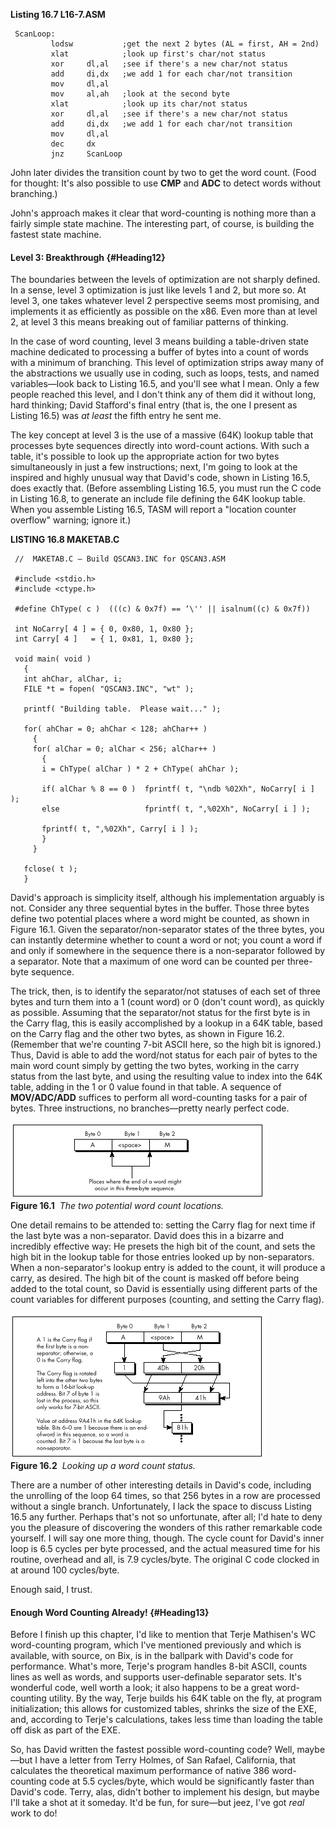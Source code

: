 **Listing 16.7 L16-7.ASM**

     ScanLoop:
             lodsw           ;get the next 2 bytes (AL = first, AH = 2nd)
             xlat            ;look up first's char/not status
             xor     dl,al   ;see if there's a new char/not status
             add     di,dx   ;we add 1 for each char/not transition
             mov     dl,al
             mov     al,ah   ;look at the second byte
             xlat            ;look up its char/not status
             xor     dl,al   ;see if there's a new char/not status
             add     di,dx   ;we add 1 for each char/not transition
             mov     dl,al
             dec     dx
             jnz     ScanLoop
     

John later divides the transition count by two to get the word count.
(Food for thought: It's also possible to use **CMP** and **ADC** to
detect words without branching.)

John's approach makes it clear that word-counting is nothing more than a
fairly simple state machine. The interesting part, of course, is
building the fastest state machine.

#### Level 3: Breakthrough {#Heading12}

The boundaries between the levels of optimization are not sharply
defined. In a sense, level 3 optimization is just like levels 1 and 2,
but more so. At level 3, one takes whatever level 2 perspective seems
most promising, and implements it as efficiently as possible on the x86.
Even more than at level 2, at level 3 this means breaking out of
familiar patterns of thinking.

In the case of word counting, level 3 means building a table-driven
state machine dedicated to processing a buffer of bytes into a count of
words with a minimum of branching. This level of optimization strips
away many of the abstractions we usually use in coding, such as loops,
tests, and named variables—look back to Listing 16.5, and you'll see
what I mean. Only a few people reached this level, and I don't think any
of them did it without long, hard thinking; David Stafford's final entry
(that is, the one I present as Listing 16.5) was *at least* the fifth
entry he sent me.

The key concept at level 3 is the use of a massive (64K) lookup table
that processes byte sequences directly into word-count actions. With
such a table, it's possible to look up the appropriate action for two
bytes simultaneously in just a few instructions; next, I'm going to look
at the inspired and highly unusual way that David's code, shown in
Listing 16.5, does exactly that. (Before assembling Listing 16.5, you
must run the C code in Listing 16.8, to generate an include file
defining the 64K lookup table. When you assemble Listing 16.5, TASM will
report a "location counter overflow" warning; ignore it.)

**LISTING 16.8 MAKETAB.C**

     //  MAKETAB.C — Build QSCAN3.INC for QSCAN3.ASM
      
     #include <stdio.h>
     #include <ctype.h>
      
     #define ChType( c )  (((c) & 0x7f) == ‘\'' || isalnum((c) & 0x7f))
      
     int NoCarry[ 4 ] = { 0, 0x80, 1, 0x80 };
     int Carry[ 4 ]   = { 1, 0x81, 1, 0x80 };
      
     void main( void )
       {
       int ahChar, alChar, i;
       FILE *t = fopen( "QSCAN3.INC", "wt" );
      
       printf( "Building table.  Please wait..." );
      
       for( ahChar = 0; ahChar < 128; ahChar++ )
         {
         for( alChar = 0; alChar < 256; alChar++ )
           {
           i = ChType( alChar ) * 2 + ChType( ahChar );
      
           if( alChar % 8 == 0 )  fprintf( t, "\ndb %02Xh", NoCarry[ i ] );
           else                   fprintf( t, ",%02Xh", NoCarry[ i ] );
      
           fprintf( t, ",%02Xh", Carry[ i ] );
           }
         }
      
       fclose( t );
       }
     

David's approach is simplicity itself, although his implementation
arguably is not. Consider any three sequential bytes in the buffer.
Those three bytes define two potential places where a word might be
counted, as shown in Figure 16.1. Given the separator/non-separator
states of the three bytes, you can instantly determine whether to count
a word or not; you count a word if and only if somewhere in the sequence
there is a non-separator followed by a separator. Note that a maximum of
one word can be counted per three-byte sequence.

The trick, then, is to identify the separator/not statuses of each set
of three bytes and turn them into a 1 (count word) or 0 (don't count
word), as quickly as possible. Assuming that the separator/not status
for the first byte is in the Carry flag, this is easily accomplished by
a lookup in a 64K table, based on the Carry flag and the other two
bytes, as shown in Figure 16.2. (Remember that we're counting 7-bit
ASCII here, so the high bit is ignored.) Thus, David is able to add the
word/not status for each pair of bytes to the main word count simply by
getting the two bytes, working in the carry status from the last byte,
and using the resulting value to index into the 64K table, adding in the
1 or 0 value found in that table. A sequence of **MOV/ADC/ADD** suffices
to perform all word-counting tasks for a pair of bytes. Three
instructions, no branches—pretty nearly perfect code.

![](images/16-01.jpg)\
 **Figure 16.1**  *The two potential word count locations.*

One detail remains to be attended to: setting the Carry flag for next
time if the last byte was a non-separator. David does this in a bizarre
and incredibly effective way: He presets the high bit of the count, and
sets the high bit in the lookup table for those entries looked up by
non-separators. When a non-separator's lookup entry is added to the
count, it will produce a carry, as desired. The high bit of the count is
masked off before being added to the total count, so David is
essentially using different parts of the count variables for different
purposes (counting, and setting the Carry flag).

![](images/16-02.jpg)\
 **Figure 16.2**  *Looking up a word count status.*

There are a number of other interesting details in David's code,
including the unrolling of the loop 64 times, so that 256 bytes in a row
are processed without a single branch. Unfortunately, I lack the space
to discuss Listing 16.5 any further. Perhaps that's not so unfortunate,
after all; I'd hate to deny you the pleasure of discovering the wonders
of this rather remarkable code yourself. I will say one more thing,
though. The cycle count for David's inner loop is 6.5 cycles per byte
processed, and the actual measured time for his routine, overhead and
all, is 7.9 cycles/byte. The original C code clocked in at around 100
cycles/byte.

Enough said, I trust.

#### Enough Word Counting Already! {#Heading13}

Before I finish up this chapter, I'd like to mention that Terje
Mathisen's WC word-counting program, which I've mentioned previously and
which is available, with source, on Bix, is in the ballpark with David's
code for performance. What's more, Terje's program handles 8-bit ASCII,
counts lines as well as words, and supports user-definable separator
sets. It's wonderful code, well worth a look; it also happens to be a
great word-counting utility. By the way, Terje builds his 64K table on
the fly, at program initialization; this allows for customized tables,
shrinks the size of the EXE, and, according to Terje's calculations,
takes less time than loading the table off disk as part of the EXE.

So, has David written the fastest possible word-counting code? Well,
maybe—but I have a letter from Terry Holmes, of San Rafael, California,
that calculates the theoretical maximum performance of native 386
word-counting code at 5.5 cycles/byte, which would be significantly
faster than David's code. Terry, alas, didn't bother to implement his
design, but maybe I'll take a shot at it someday. It'd be fun, for
sure—but jeez, I've got *real* work to do!